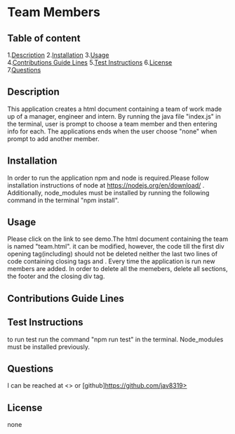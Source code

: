 
# Team Members  
      
## Table of content  

1.[Description](#description)
2.[Installation](#installation)
3.[Usage](#usage)  
4.[Contributions Guide Lines](#contributions-guide-lines) 
5.[Test Instructions](#test-instructions)
6.[License](#license)  
7.[Questions](#questions)  

## Description  

This application creates a html document containing a team of work made up of a manager, engineer and intern. By running the java file "index.js" in the terminal, user is prompt to choose a team member and then entering info for each. The applications ends when the user choose "none" when prompt to add another member.  

## Installation  

In order to run the application npm and node is required.Please follow installation instructions of node at https://nodejs.org/en/download/  . Additionally, node_modules must be installed by running the following command in the terminal "npm install".  

## Usage  

Please click on the link to see demo.The html document containing the team is named "team.html". it can be modified, however, the code till the first div opening tag(including) should not be deleted neither the last two lines of code containing closing tags <body> and <html>. Every time the application is run new members are added. In order to delete all the memebers, delete all sections, the footer and the closing div tag.
## Contributions Guide Lines 

  

## Test Instructions  

to run test run the command "npm run test" in the terminal. Node_modules must be installed previously.  

## Questions  

I can be reached at <> or  [github]https://github.com/jav8319>

## License  

none
